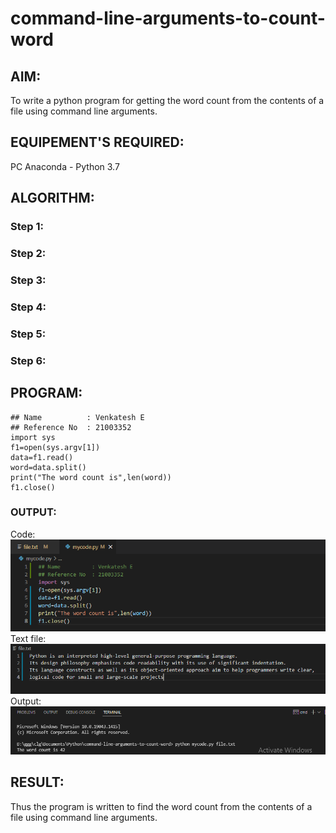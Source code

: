 # command-line-arguments-to-count-word
## AIM:
To write a python program for getting the word count from the contents of a file using command line arguments.
## EQUIPEMENT'S REQUIRED: 
PC
Anaconda - Python 3.7
## ALGORITHM: 
### Step 1:

### Step 2: 
 
### Step 3: 

### Step 4:  

### Step 5: 

### Step 6: 

## PROGRAM:
~~~
## Name          : Venkatesh E
## Reference No  : 21003352
import sys
f1=open(sys.argv[1])
data=f1.read()
word=data.split()
print("The word count is",len(word))
f1.close()
~~~

### OUTPUT:
Code:
![code](1.jpg)
Text file:
![text](3.jpg)
Output:
![output](2.jpg)
## RESULT:
Thus the program is written to find the word count from the contents of a file using command line arguments.
